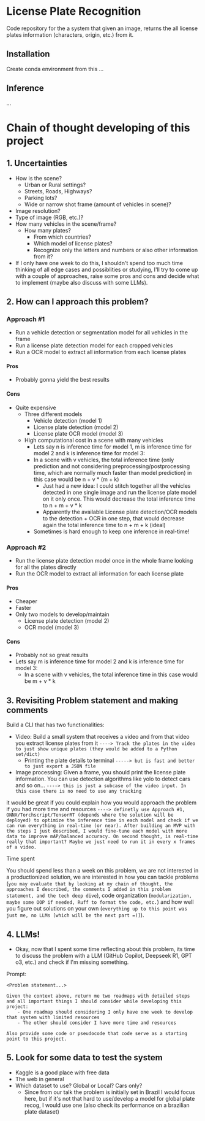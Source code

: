 # License Plate Recognition
Code repository for the a system that given an image, returns the all license plates information (characters, origin, etc.) from it.


## Installation

Create conda environment from this 
...


## Inference

...


# Chain of thought developing of this project

## 1. Uncertainties

- How is the scene? 
    - Urban or Rural settings? 
    - Streets, Roads, Highways?
    - Parking lots?
    - Wide or narrow shot frame (amount of vehicles in scene)?
- Image resolution? 
- Type of image (RGB, etc.)?
- How many vehicles in the scene/frame? 
    - How many plates? 
        - From which countries? 
        - Which model of license plates? 
        - Recognize only the letters and numbers or also other information from it?
- If I only have one week to do this, I shouldn't spend too much time thinking of all edge cases and possiblities or studying, I'll try to come up with a couple of approaches, raise some pros and cons and decide what to implement (maybe also discuss with some LLMs).


## 2. How can I approach this problem?


### Approach #1

- Run a vehicle detection or segmentation model for all vehicles in the frame
- Run a license plate detection model for each cropped vehicles 
- Run a OCR model to extract all information from each license plates

#### Pros

- Probably gonna yield the best results

#### Cons

- Quite expensive
    - Three different models 
        - Vehicle detection (model 1)
        - License plate detection (model 2)
        - License plate OCR model (model 3)
    - High computational cost in a scene with many vehicles
        - Lets say n is inference time for model 1, m is inference time for model 2 and k is inference time for model 3:
        - In a scene with v vehicles, the total inference time (only prediction and not considering preprocessing/postprocessing time, which are normally much faster than model prediction) in this case would be n + v * (m + k)
            - Just had a new idea: I could stitch together all the vehicles detected in one single image and run the license plate model on it only once. This would decrease the total inference time to n + m + v * k
            - Apparently the available License plate detection/OCR models to the detection + OCR in one step, that would decrease again the total inference time to n + m + k (ideal)
        - Sometimes is hard enough to keep one inference in real-time!

### Approach #2

- Run the license plate detection model once in the whole frame looking for all the plates directly
- Run the OCR model to extract all information for each license plate

#### Pros

- Cheaper
- Faster
- Only two models to develop/maintain
    - License plate detection (model 2)
    - OCR model (model 3)

#### Cons

- Probably not so great results
- Lets say m is inference time for model 2 and k is inference time for model 3:
    - In a scene with v vehicles, the total inference time in this case would be m + v * k

## 3. Revisiting Problem statement and making comments

Build a CLI that has two functionalities:
- Video: Build a small system that receives a video and from that video you extract license plates from it `----> Track the plates in the video to just show unique plates (they would be added to a Python set/dict)`
    - Printing the plate details to terminal `-----> but is fast and better to just export a JSON file`
- Image processing: Given a frame, you should print the license plate information. You can use detection algorithms like yolo to detect cars and so on... `----> this is just a subcase of the video input. In this case there is no need to use any tracking`

it would be great if you could explain how you would approach the problem if you had more time and resources `----> definetly use Approach #1, ONNX/Torchscript/TensorRT (depends where the solution will be deployed) to optimize the inference time in each model and check if we can run everything in real-time (or near). After building an MVP with the steps I just described, I would fine-tune each model with more data to improve mAP/balanced accuracy. On second thought, is real-time really that important? Maybe we just need to run it in every x frames of a video.`

Time spent

You should spend less than a week on this problem, we are not interested in a productionized solution, we are interested in how you can tackle problems (`you may evaluate that by looking at my chain of thought, the approaches I described, the comments I added in this problem statement, and the tech deep dive`), code organization (`modularization, maybe some OOP if needed, Ruff to format the code, etc.`) and how well you figure out solutions on your own (`everything up to this point was just me, no LLMs [which will be the next part =)]`).


## 4. LLMs!

- Okay, now that I spent some time reflecting about this problem, its time to discuss the problem with a LLM (GitHub Copilot, Deepseek R1, GPT o3, etc.) and check if I'm missing something.

Prompt:

```
<Problem statement...>

Given the context above, return me two roadmaps with detailed steps and all important things I should consider while developing this project:
    - One roadmap should considering I only have one week to develop that system with limited resources
    - The other should consider I have more time and resources

Also provide some code or pseudocode that code serve as a starting point to this project.
```


## 5. Look for some data to test the system

- Kaggle is a good place with free data
- The web in general
- Which dataset to use? Global or Local? Cars only?
    - Since from our talk the problem is initially set in Brazil I would focus here, but if it's not that hard to use/develop a model for global plate recog, I would use one (also check its performance on a brazilian plate dataset)